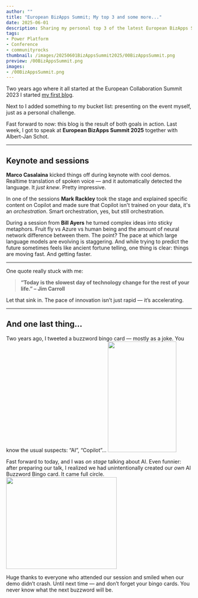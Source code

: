 ```yaml
---
author: ""
title: "European BizApps Summit; My top 3 and some more..."
date: 2025-06-01
description: Sharing my personal top 3 of the latest European BizApps Summit 
tags:
- Power Platform
- Conference
- communityrocks
thumbnail: /images/20250601BizAppsSummit2025/00BizAppsSummit.png
preview: /00BizAppsSummit.png
images: 
- /00BizAppsSummit.png
---
```




Two years ago where it all started at the European Collaboration Summit 2023 I started [my first blog](/blog/20230525-collaborationsummit2023/).

Next to I added something to my bucket list: presenting on the event myself, just as a personal challenge. 

Fast forward to now: this blog is the result of both goals in action. Last week, I got to speak at **European BizApps Summit 2025** together with Albert-Jan Schot. 

---

## Keynote and sessions

**Marco Casalaina** kicked things off during keynote with cool demos. Realtime translation of spoken voice — and it automatically detected the language. It *just knew*. Pretty impressive. 

In one of the sessions **Mark Rackley** took the stage and explained specific content on Copilot and made sure that Copilot isn't trained on your data, it's an *orchestration*. Smart orchestration, yes, but still orchestration. 

During a session from **Bill Ayers** he turned complex ideas into sticky metaphors. Fruit fly vs Azure vs human being and the amount of neural network difference between them. The point? The pace at which large language models are evolving is staggering. And while trying to predict the future sometimes feels like ancient fortune telling, one thing is clear: things are moving fast. And getting faster.

---

One quote really stuck with me:

> **“Today is the slowest day of technology change for the rest of your life.” – Jim Carroll**

Let that sink in. The pace of innovation isn’t just rapid — it’s accelerating.

---

## And one last thing...
Two years ago, I tweeted a buzzword bingo card — mostly as a joke. You know the usual suspects: “AI”, “Copilot”... 
<img src="/images/20250601BizAppsSummit2025/bingotweet.jpg" width="186" height="300">

Fast forward to today, and I was *on stage* talking about AI. Even funnier: after preparing our talk, I realized we had unintentionally created our *own* AI Buzzword Bingo card. It came full circle.
<img src="/images/20250601BizAppsSummit2025/aibuzzwordbingo.png" width="300" height="249">

Huge thanks to everyone who attended our session and smiled when our demo didn’t crash. Until next time — and don’t forget your bingo cards. You never know what the next buzzword will be.
